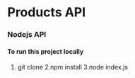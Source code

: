 # Products API
### Nodejs API



#### To run this project locally
1. git clone 
2.npm install
3.node index.js